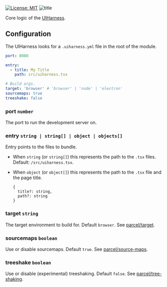 [![License: MIT](https://img.shields.io/badge/License-MIT-yellow.svg)](https://opensource.org/licenses/MIT)
![title](https://user-images.githubusercontent.com/185555/51221318-de33b000-199d-11e9-8ad8-b244c1aab3e4.jpg)

Core logic of the [UIHarness](https://uiharness.com).


## Configuration
The UIHarness looks for a `.uiharness.yml` file in the root of the module.

```yaml
port: 8080

entry:
  - title: My Title
    path: src/uiharness.tsx

# Build args.
target: 'browser' # 'browser' | 'node' | 'electron'
sourcemaps: true
treeshake: false
```

### port `number`

The port to run the development server on.

### entry `string | string[] | object | objects[]`

Entry points to the files to bundle.

- When `string` (or `string[]`) this represents the path to the `.tsx` files. Default: `/src/uiharness.tsx`.

- When `object` (or `object[]`) this represents the path to the `.tsx` file and the page title.

  ```
  {
    title?: string,
    path?: string
  }
  ```

### target `string`

The target environment to build for. Default `browser`.
See [parcel/target](https://parceljs.org/cli.html#target).

### sourcemaps `boolean`

Use or disable sourcemaps. Default `true`.
See [parcel/source-maps](https://parceljs.org/cli.html#disable-source-maps).

### treeshake `boolean`

Use or disable (experimental) treeshaking. Default `false`.
See [parcel/tree-shaking](https://parceljs.org/cli.html#enable-experimental-scope-hoisting/tree-shaking-support).
